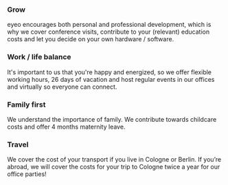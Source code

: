 ### Grow

eyeo encourages both personal and professional development, which is why we cover conference visits, contribute to your (relevant) education costs and let you decide on your own hardware / software.

### Work / life balance

It's important to us that you're happy and energized, so we offer flexible working hours, 26 days of vacation and host regular events in our offices and virtually so everyone can connect.

### Family first

We understand the importance of family. We contribute towards childcare costs and offer 4 months maternity leave.

### Travel

We cover the cost of your transport if you live in Cologne or Berlin. If you’re abroad, we will cover the costs for your trip to Cologne twice a year for our office parties!
